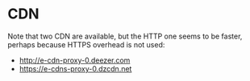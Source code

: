 # CDN

Note that two CDN are available, but the HTTP one seems to be faster, perhaps
because HTTPS overhead is not used:

- http://e-cdn-proxy-0.deezer.com
- https://e-cdns-proxy-0.dzcdn.net
